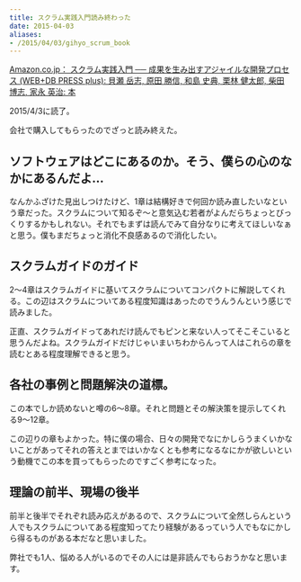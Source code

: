 ```yaml
---
title: スクラム実践入門読み終わった
date: 2015-04-03
aliases:
- /2015/04/03/gihyo_scrum_book
---
```


[Amazon.co.jp： スクラム実践入門 ── 成果を生み出すアジャイルな開発プロセス (WEB+DB PRESS plus): 貝瀬 岳志, 原田 勝信, 和島 史典, 栗林 健太郎, 柴田 博志, 家永 英治: 本](http://www.amazon.co.jp/gp/product/4774172367?ie=UTF8&camp=1207&creative=8411&creativeASIN=4774172367&linkCode=shr&tag=ukstudio0c-22&qid=1428081771&sr=8-1&keywords=%E3%82%B9%E3%82%AF%E3%83%A9%E3%83%A0%E5%AE%9F%E8%B7%B5%E5%85%A5%E9%96%80)

2015/4/3に読了。

会社で購入してもらったのでざっと読み終えた。

## ソフトウェアはどこにあるのか。そう、僕らの心のなかにあるんだよ…

なんかふざけた見出しつけたけど、1章は結構好きで何回か読み直したいなという章だった。スクラムについて知るぞ〜と意気込む若者がよんだらちょっとびっくりするかもしれない。それでもまずは読んでみて自分なりに考えてほしいなぁと思う。僕もまだちょっと消化不良感あるので消化したい。

## スクラムガイドのガイド

2〜4章はスクラムガイドに基いてスクラムについてコンパクトに解説してくれる。この辺はスクラムについてある程度知識はあったのでうんうんという感じで読みました。

正直、スクラムガイドってあれだけ読んでもピンと来ない人ってそこそこいると思うんだよね。スクラムガイドだけじゃいまいちわからんって人はこれらの章を読むとある程度理解できると思う。

## 各社の事例と問題解決の道標。

この本でしか読めないと噂の6〜8章。それと問題とその解決策を提示してくれる9〜12章。

この辺りの章もよかった。特に僕の場合、日々の開発でなにかしらうまくいかないことがあってそれの答えとまではいかなくとも参考になるなにかが欲しいという動機でこの本を買ってもらったのですごく参考になった。

## 理論の前半、現場の後半

前半と後半でそれぞれ読み応えがあるので、スクラムについて全然しらんという人でもスクラムについてある程度知ってたり経験があるっていう人でもなにかしら得るものがある本だなと思いました。

弊社でも1人、悩める人がいるのでその人には是非読んでもらおうかなと思います。